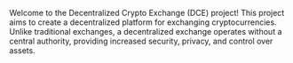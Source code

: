 Welcome to the Decentralized Crypto Exchange (DCE) project! This project aims to create a decentralized platform for exchanging cryptocurrencies. Unlike traditional exchanges, a decentralized exchange operates without a central authority, providing increased security, privacy, and control over assets.

